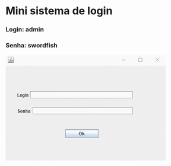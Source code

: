# Mini sistema de login

### Login: admin
### Senha: swordfish

![alt text](https://github.com/pedrocorrea2002/Exercicios_java/blob/main/FrameLogin/FrameLogin.gif?raw=true)
